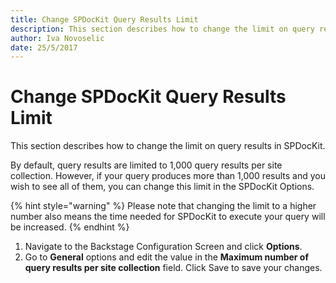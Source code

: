 ```yaml
---
title: Change SPDocKit Query Results Limit
description: This section describes how to change the limit on query results in SPDocKit.
author: Iva Novoselic
date: 25/5/2017
---
```


# Change SPDocKit Query Results Limit

This section describes how to change the limit on query results in SPDocKit.

By default, query results are limited to 1,000 query results per site collection. However, if your query produces more than 1,000 results and you wish to see all of them, you can change this limit in the SPDocKit Options. 

{% hint style="warning" %}
Please note that changing the limit to a higher number also means the time needed for SPDocKit to execute your query will be increased.
{% endhint %}

1. Navigate to the Backstage Configuration Screen and click **Options**.
2. Go to **General** options and edit the value in the **Maximum number of query results per site collection** field. Click Save to save your changes.

